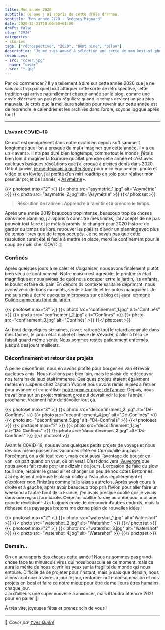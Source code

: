 ```yaml
---
title: Mon année 2020
subtitle: Ce que j'ai appris de cette drôle d'année.
seotitle: "Mon année 2020 - Grégory Mignard"
date: 2020-12-21T10:00:50+01:00
draft: false
slug: "2020"
categories:
- stories
tags: ["rétrospective", "2020", "Best nine", "bilan"]
description: "Je me suis amusé à sélection une sorte de mon best-of photo de l’année avec quelques moments marquants de mon année 2020."
resources:
- src: "cover.jpg"
  name: "cover"
- src: "*.jpg"
---
```


Par où commencer ? Il y a tellement à dire sur cette année 2020 que je ne sais pas trop par quel bout attaquer cette sorte de rétrospective, cette tradition qui arrive naturellement chaque année sur le blog, comme une envie d’écriture un peu plus régulière quand le temps devient un peu plus mauvais. Je crois que la meilleure solution pour revenir sur cette année est de reprendre le calendrier et les archives dans l’ordre, soyons logique après tout !

***

### L’avant COVID-19

Ce mot est omniprésent dans notre quotidien depuis suffisamment longtemps que l’on a presque du mal à imaginer que cette année, il y a eu un « avant ». Il n’a pas duré bien longtemps, comme tout le monde, j’étais bien loin d’imaginer la tournure qu’allait prendre cette année et c’est avec quelques basiques résolutions que j’ai croqué à pleines dents dans 2020. Début janvier, [je me décidais à quitter Sony](https://gregorymignard.com/equipement/) pour mon équipement photo et vidéo et en février, j’ai profité d’un mini roadtrip en solo pour réaliser mon premier projet de l’année, « [Asymétrie](https://gregorymignard.com/asymetrie/) ».

{{< photoset max="2" >}}
  {{< photo src="asymetrie_1.jpg" alt="Asymétrie" >}}
  {{< photo src="asymetrie_2.jpg" alt="Asymétrie" >}}
{{</ photoset >}}

> Résolution de l’année : Apprendre à ralentir et à prendre le temps.

Après une année 2019 beaucoup trop intense, beaucoup trop de choses dans mon planning, j’ai appris à connaître mes limites, j’ai accepté de ne pas pouvoir tout faire et je m’étais promis de changer pour 2020 histoire de garder du temps de libre, retrouver les plaisirs d’avoir un planning avec plus de temps libres que de temps occupés.
Je ne savais pas que cette résolution aurait été si facile à mettre en place, merci le confinement pour le coup de main cher COVID 🙄

### Confinés

Après quelques jours à se caler et s’organiser, nous avons finalement plutôt bien vécu ce confinement. Notre maison est agréable, le printemps était magnifique et nous avions de quoi nous occuper entre le jardin, les enfants, le boulot et faire du pain. En dehors du contexte sanitaire déprimant, nous avons vécu de bons moments, seule la famille et les potes manquaient. Je me suis mis à écrire [quelques microposts](https://gregorymignard.com/microposts/) sur ce blog et [j’aurai emmené Coline camper au fond du jardin](https://gregorymignard.com/covid-microaventure/).

{{< photoset max="3" >}}
  {{< photo src="confinement_1.jpg" alt="Confinés" >}}
  {{< photo src="confinement_2.jpg" alt="Confinés" >}}
  {{< photo src="confinement_3.jpg" alt="Confinés" >}}
{{</ photoset >}}

Au bout de quelques semaines, j’avais rattrapé tout le retard accumulé dans mes tâches, le jardin était nickel et l’envie de s’évader, d’aller à l’eau se faisait quand même sentir. Nous sommes restés patiemment enfermés jusqu’à des jours meilleurs.

### Déconfinement et retour des projets

À peine déconfinés, nous en avons profité pour bouger en van et revoir quelques amis. Nous n’allions pas bien loin, mais le plaisir de redécouvrir nos terrains de jeux était immense. Quelques projets étaient également restés en suspens chez Captain Yvon et nous avons remis le pied à l’étrier pour avancer et concrétiser [notre premier projet de l’année](https://gregorymignard.com/deconfinement/). Depuis, nous travaillons sur un projet vraiment gros qui devrait voir le jour l’année prochaine. Vraiment hâte de dévoiler tout ça.

{{< photoset max="3" >}}
  {{< photo src="deconfinement_3.jpg" alt="Dé-Confinés" >}}
  {{< photo src="deconfinement_4.jpg" alt="Dé-Confinés" >}}
  {{< photo src="deconfinement_5.jpg" alt="Dé-Confinés" >}}
{{</ photoset >}}
{{< photoset max="2" >}}
  {{< photo src="deconfinement_1.jpg" alt="Dé-Confinés" >}}
  {{< photo src="deconfinement_2.jpg" alt="Dé-Confinés" >}}
{{</ photoset >}}

Avant le COVID-19, nous avions quelques petits projets de voyage et nous devions même passer nos vacances d’été en Cornouaille anglaise. Forcément, on a dû tout revoir, mais c’est aussi l’avantage de bouger en van, on part quand on veut, où on veut ! C’est donc vers [l’Auvergne](https://gregorymignard.com/arvernes/) que nous avons fait route pour une dizaine de jours. L’occasion de faire du slow tourisme, respirer le grand air et changer un peu de nos côtes Bretonnes.  
J’ai également retrouvé le plaisir d’aller à l’eau plus régulièrement et d’explorer mon Finistère comme je le faisais autrefois. Après avoir couru à droite et à gauche, après avoir beaucoup trop pris l’avion pour aller faire un weekend à l’autre bout de la France, j’en avais presque oublié que je vivais dans une région formidable. Cette immobilité forcée aura été pour moi une grande révélation ! J’ai toujours envie de découvrir d’autres endroits, mais la richesse des paysages bretons me donne plein de nouvelles idées !

{{< photoset max="2" >}}
  {{< photo src="watershot_1.jpg" alt="Watershot" >}}
  {{< photo src="watershot_2.jpg" alt="Watershot" >}}
{{</ photoset >}}
{{< photoset max="2" >}}
  {{< photo src="watershot_3.jpg" alt="Watershot" >}}
  {{< photo src="watershot_4.jpg" alt="Watershot" >}}
{{</ photoset >}}

### Demain…

On en aura appris des choses cette année ! Nous ne sommes pas grand-chose face au minuscule virus qui nous bouscule en ce moment, mais ça aura le mérite de nous ouvrir les yeux sur la fragilité du monde qui nous entoure. Difficile de se projeter pour l’instant, mais je sais que demain, nous allons continuer à vivre au jour le jour, renforcer notre consommation et nos projets en local et faire de notre mieux pour être de meilleurs êtres humains chaque jour.  
J’ai d’ailleurs une super nouvelle à annoncer, mais il faudra attendre 2021 pour en parler 🤫

À très vite, joyeuses fêtes et prenez soin de vous !

***
📸 *Cover par [Yves Quéré](https://www.instagram.com/yvesquere_photographe)*
